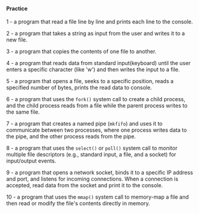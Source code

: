 

#### Practice

1 - a program that read a file line by line and prints each line to the console.

2 - a program that takes a string as input from the user and writes it to a new file.

3 - a program that copies the contents of one file to another.

4 - a program that reads data from standard input(keyboard) until the user enters a specific character (like 'w') and then writes the input to a file.

5 - a program that opens a file, seeks to a specific position, reads a specified number of bytes, prints the read data to console.

6 - a program that uses the `fork()` system call to create a child process, and the child process reads from a file while the parent process writes to the same file.

7 - a program that creates a named pipe (`mkfifo`) and uses it to communicate between two processes, where one process writes data to the pipe, and the other process reads from the pipe.

8 - a program that uses the `select()` or `poll()` system call to monitor multiple file descriptors (e.g., standard input, a file, and a socket) for input/output events.

9 - a program that opens a network socket, binds it to a specific IP address and port, and listens for incoming connections. When a connection is accepted, read data from the socket and print it to the console.

10 - a program that uses the `mmap()` system call to memory-map a file and then read or modify the file's contents directly in memory.